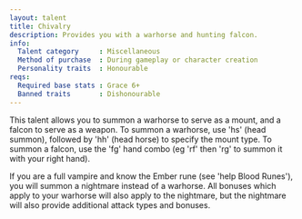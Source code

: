 ```yaml
---
layout: talent
title: Chivalry
description: Provides you with a warhorse and hunting falcon.
info:
  Talent category     : Miscellaneous
  Method of purchase  : During gameplay or character creation
  Personality traits  : Honourable
reqs:
  Required base stats : Grace 6+
  Banned traits       : Dishonourable
---
```


This talent allows you to summon a warhorse to serve as a mount, and a falcon to serve as a weapon. To summon a warhorse, use 'hs' (head summon), followed by 'hh' (head horse) to specify the mount type. To summon a falcon, use the 'fg' hand combo (eg 'rf' then 'rg' to summon it with your right hand).

If you are a full vampire and know the Ember rune (see 'help Blood Runes'), you will summon a nightmare instead of a warhorse. All bonuses which apply to your warhorse will also apply to the nightmare, but the nightmare will also provide additional attack types and bonuses.
